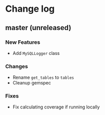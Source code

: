 # Change log

## master (unreleased)

### New Features

* Add `MySQLLogger` class

### Changes

* Rename `get_tables` to `tables`
* Cleanup gemspec

### Fixes

* Fix calculating coverage if running locally
